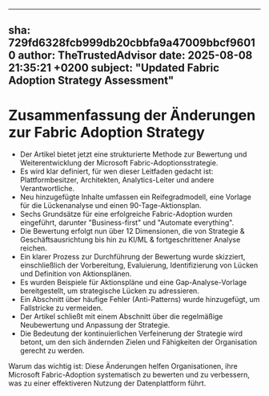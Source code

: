 ---
  sha: 729fd6328fcb999db20cbbfa9a47009bbcf96010
  author: TheTrustedAdvisor
  date: 2025-08-08 21:35:21 +0200
  subject: "Updated Fabric Adoption Strategy Assessment"
  ---

  # Zusammenfassung der Änderungen zur Fabric Adoption Strategy

- Der Artikel bietet jetzt eine strukturierte Methode zur Bewertung und Weiterentwicklung der Microsoft Fabric-Adoptionsstrategie.
- Es wird klar definiert, für wen dieser Leitfaden gedacht ist: Plattformbesitzer, Architekten, Analytics-Leiter und andere Verantwortliche.
- Neu hinzugefügte Inhalte umfassen ein Reifegradmodell, eine Vorlage für die Lückenanalyse und einen 90-Tage-Aktionsplan.
- Sechs Grundsätze für eine erfolgreiche Fabric-Adoption wurden eingeführt, darunter "Business-first" und "Automate everything".
- Die Bewertung erfolgt nun über 12 Dimensionen, die von Strategie & Geschäftsausrichtung bis hin zu KI/ML & fortgeschrittener Analyse reichen.
- Ein klarer Prozess zur Durchführung der Bewertung wurde skizziert, einschließlich der Vorbereitung, Evaluierung, Identifizierung von Lücken und Definition von Aktionsplänen.
- Es wurden Beispiele für Aktionspläne und eine Gap-Analyse-Vorlage bereitgestellt, um strategische Lücken zu adressieren.
- Ein Abschnitt über häufige Fehler (Anti-Patterns) wurde hinzugefügt, um Fallstricke zu vermeiden.
- Der Artikel schließt mit einem Abschnitt über die regelmäßige Neubewertung und Anpassung der Strategie.
- Die Bedeutung der kontinuierlichen Verfeinerung der Strategie wird betont, um den sich ändernden Zielen und Fähigkeiten der Organisation gerecht zu werden.

Warum das wichtig ist: Diese Änderungen helfen Organisationen, ihre Microsoft Fabric-Adoption systematisch zu bewerten und zu verbessern, was zu einer effektiveren Nutzung der Datenplattform führt.
